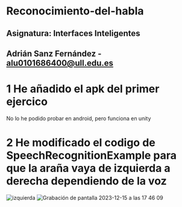 # Reconocimiento-del-habla
## Asignatura: Interfaces Inteligentes
## Adrián Sanz Fernández - alu0101686400@ull.edu.es

# 1 He añadido el apk del primer ejercico
No lo he podido probar en android, pero funciona en unity


# 2 He modificado el codigo de SpeechRecognitionExample para que la araña vaya de izquierda a derecha dependiendo de la voz
![izquierda](https://github.com/adriansanzzzz/Reconocimiento-del-habla/assets/74414073/e4a2e5f9-9a18-4f68-ab31-cd1604d3124f)
![Grabación de pantalla 2023-12-15 a las 17 46 09](https://github.com/adriansanzzzz/Reconocimiento-del-habla/assets/74414073/65093b60-3a52-4a08-86fc-8a3b74d42710)
